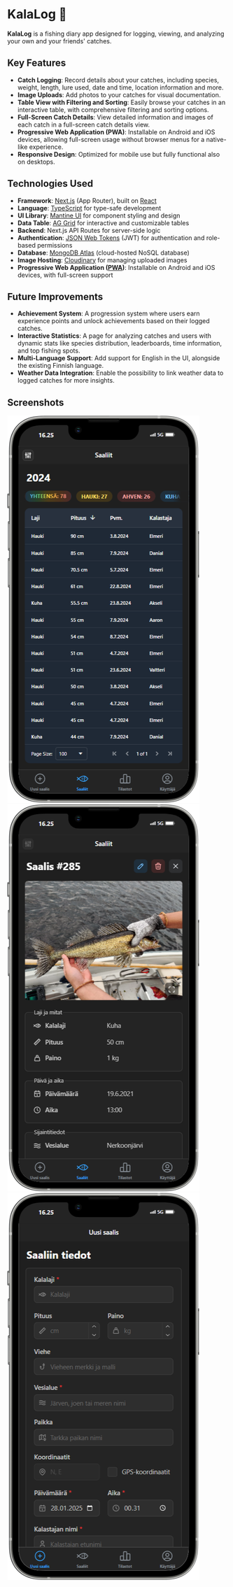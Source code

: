 # KalaLog 🎣

**KalaLog** is a fishing diary app designed for logging, viewing, and analyzing your own and your friends' catches. 


## Key Features
- **Catch Logging**: Record details about your catches, including species, weight, length, lure used, date and time, location information and more.
- **Image Uploads**: Add photos to your catches for visual documentation.
- **Table View with Filtering and Sorting**: Easily browse your catches in an interactive table, with comprehensive filtering and sorting options.
- **Full-Screen Catch Details**: View detailed information and images of each catch in a full-screen catch details view.
- **Progressive Web Application (PWA)**: Installable on Android and iOS devices, allowing full-screen usage without browser menus for a native-like experience.
- **Responsive Design**: Optimized for mobile use but fully functional also on desktops.


## Technologies Used
- **Framework**: [Next.js](https://nextjs.org/) (App Router), built on [React](https://react.dev/)
- **Language**: [TypeScript](https://www.typescriptlang.org/) for type-safe development
- **UI Library**: [Mantine UI](https://mantine.dev/) for component styling and design
- **Data Table**: [AG Grid](https://www.ag-grid.com/) for interactive and customizable tables
- **Backend**: Next.js API Routes for server-side logic
- **Authentication**: [JSON Web Tokens](https://jwt.io/) (JWT) for authentication and role-based permissions
- **Database**: [MongoDB Atlas](https://www.mongodb.com/atlas) (cloud-hosted NoSQL database)
- **Image Hosting**: [Cloudinary](https://cloudinary.com/) for managing uploaded images
- **Progressive Web Application ([PWA](https://developer.mozilla.org/en-US/docs/Web/Progressive_web_apps))**: Installable on Android and iOS devices, with full-screen support


## Future Improvements 
- **Achievement System**: A progression system where users earn experience points and unlock achievements based on their logged catches. 
- **Interactive Statistics**: A page for analyzing catches and users with dynamic stats like species distribution, leaderboards, time information, and top fishing spots.
- **Multi-Language Support**: Add support for English in the UI, alongside the existing Finnish language. 
- **Weather Data Integration**: Enable the possibility to link weather data to logged catches for more insights.


## Screenshots

![alt text](public/catches-page.png)![alt text](public/catch-details-view.png)![alt text](public/new-catch-page.png)